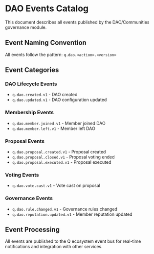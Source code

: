 # DAO Events Catalog

This document describes all events published by the DAO/Communities governance module.

## Event Naming Convention

All events follow the pattern: `q.dao.<action>.<version>`

## Event Categories

### DAO Lifecycle Events
- `q.dao.created.v1` - DAO created
- `q.dao.updated.v1` - DAO configuration updated

### Membership Events
- `q.dao.member.joined.v1` - Member joined DAO
- `q.dao.member.left.v1` - Member left DAO

### Proposal Events
- `q.dao.proposal.created.v1` - Proposal created
- `q.dao.proposal.closed.v1` - Proposal voting ended
- `q.dao.proposal.executed.v1` - Proposal executed

### Voting Events
- `q.dao.vote.cast.v1` - Vote cast on proposal

### Governance Events
- `q.dao.rule.changed.v1` - Governance rules changed
- `q.dao.reputation.updated.v1` - Member reputation updated

## Event Processing

All events are published to the Q ecosystem event bus for real-time notifications and integration with other services.